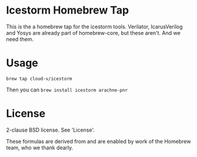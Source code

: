 # Icestorm Homebrew Tap
This is the a homebrew tap for the icestorm tools. Verilator, IcarusVerilog and Yosys are already part of homebrew-core, but these aren't. And we need them.

# Usage
`brew tap cloud-v/icestorm`

Then you can `brew install icestorm arachne-pnr`

# License
2-clause BSD license. See 'License'.

These formulas are derived from and are enabled by work of the Homebrew team, who we thank dearly.